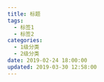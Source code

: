 ```yaml
---
title: 标题
tags:
  - 标签1
  - 标签2
categories:
  - 1级分类
  - 2级分类
date: 2019-02-24 18:00:00
updated: 2019-03-30 12:58:00
---
```

